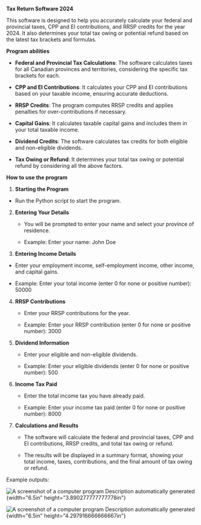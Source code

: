 **Tax Return Software 2024**

This software is designed to help you accurately calculate your federal
and provincial taxes, CPP and EI contributions, and RRSP credits for the
year 2024. It also determines your total tax owing or potential refund
based on the latest tax brackets and formulas.

**Program abilities**

- **Federal and Provincial Tax Calculations**: The software calculates
  taxes for all Canadian provinces and territories, considering the
  specific tax brackets for each.

- **CPP and EI Contributions**: It calculates your CPP and EI
  contributions based on your taxable income, ensuring accurate
  deductions.

- **RRSP Credits**: The program computes RRSP credits and applies
  penalties for over-contributions if necessary.

- **Capital Gains**: It calculates taxable capital gains and includes
  them in your total taxable income.

- **Dividend Credits**: The software calculates tax credits for both
  eligible and non-eligible dividends.

- **Tax Owing or Refund**: It determines your total tax owing or
  potential refund by considering all the above factors.

**How to use the program**

1.  **Starting the Program**

- Run the Python script to start the program.

2.  **Entering Your Details**

    - You will be prompted to enter your name and select your province
      of residence.

    - Example: Enter your name: John Doe

3.  **Entering Income Details**

- Enter your employment income, self-employment income, other income,
  and capital gains.

- Example: Enter your total income (enter 0 for none or positive
  number): 50000

4.  **RRSP Contributions**

    - Enter your RRSP contributions for the year.

    - Example: Enter your RRSP contribution (enter 0 for none or
      positive number): 3000

5.  **Dividend Information**

    - Enter your eligible and non-eligible dividends.

    - Example: Enter your eligible dividends (enter 0 for none or
      positive number): 500

6.  **Income Tax Paid**

    - Enter the total income tax you have already paid.

    - Example: Enter your income tax paid (enter 0 for none or positive
      number): 8000

7.  **Calculations and Results**

    - The software will calculate the federal and provincial taxes, CPP
      and EI contributions, RRSP credits, and total tax owing or refund.

    - The results will be displayed in a summary format, showing your
      total income, taxes, contributions, and the final amount of tax
      owing or refund.

Example outputs:

![A screenshot of a computer program Description automatically
generated](media/image1.png){width="6.5in" height="3.890277777777778in"}

![A screenshot of a computer program Description automatically
generated](media/image2.png){width="6.5in" height="4.297916666666667in"}
